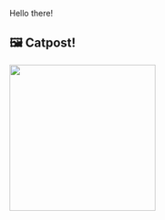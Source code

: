 Hello there!



## 🖼️ Catpost!

<sub>
    <img src="https://cdn2.thecatapi.com/images/ZDUzO5Tg1.jpg" height="256">
</sub>


